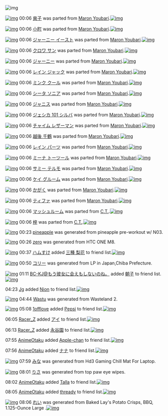![img](http://gdrive-cdn.herokuapp.com/537b65a5bc09f0000721dda7/512px-barcode.png)

[![img](http://www.deviantsart.com/f214rm.png)](http://www.barcodekanojo.com/kanojo/2358368/%E7%88%BD%E5%AD%90) 00:06 [爽子](http://www.barcodekanojo.com/kanojo/2358368/%E7%88%BD%E5%AD%90) was parted from [Maron Youbari](http://www.barcodekanojo.com/kanojo/2358368/%E7%88%BD%E5%AD%90).[![img](http://www.deviantsart.com/1vr32eu.jpeg)](http://www.barcodekanojo.com/user/212228/Maron%20Youbari) 

[![img](http://www.deviantsart.com/35jkhmb.png)](http://www.barcodekanojo.com/kanojo/15340/%E5%B0%8F%E7%94%BA) 00:06 [小町](http://www.barcodekanojo.com/kanojo/15340/%E5%B0%8F%E7%94%BA) was parted from [Maron Youbari](http://www.barcodekanojo.com/kanojo/15340/%E5%B0%8F%E7%94%BA).[![img](http://www.deviantsart.com/1vr32eu.jpeg)](http://www.barcodekanojo.com/user/212228/Maron%20Youbari) 

[![img](http://www.deviantsart.com/3q4ad4g.png)](http://www.barcodekanojo.com/kanojo/2540193/%E3%82%B8%E3%83%A3%E3%83%BC%E3%83%8B%E3%83%BC%20%E3%82%A4%E3%83%BC%E3%82%B9%E3%83%88) 00:06 [ジャーニー イースト](http://www.barcodekanojo.com/kanojo/2540193/%E3%82%B8%E3%83%A3%E3%83%BC%E3%83%8B%E3%83%BC%20%E3%82%A4%E3%83%BC%E3%82%B9%E3%83%88) was parted from [Maron Youbari](http://www.barcodekanojo.com/kanojo/2540193/%E3%82%B8%E3%83%A3%E3%83%BC%E3%83%8B%E3%83%BC%20%E3%82%A4%E3%83%BC%E3%82%B9%E3%83%88).[![img](http://www.deviantsart.com/1vr32eu.jpeg)](http://www.barcodekanojo.com/user/212228/Maron%20Youbari) 

[![img](http://www.deviantsart.com/2hdkg98.png)](http://www.barcodekanojo.com/kanojo/2532071/%E3%82%AF%E3%83%AD%E3%83%AF%20%E3%82%B5%E3%83%B3) 00:06 [クロワ サン](http://www.barcodekanojo.com/kanojo/2532071/%E3%82%AF%E3%83%AD%E3%83%AF%20%E3%82%B5%E3%83%B3) was parted from [Maron Youbari](http://www.barcodekanojo.com/kanojo/2532071/%E3%82%AF%E3%83%AD%E3%83%AF%20%E3%82%B5%E3%83%B3).[![img](http://www.deviantsart.com/1vr32eu.jpeg)](http://www.barcodekanojo.com/user/212228/Maron%20Youbari) 

[![img](http://www.deviantsart.com/h377vc.png)](http://www.barcodekanojo.com/kanojo/2534399/%E3%82%B8%E3%83%A3%E3%83%BC%E3%83%8B%E3%83%BC) 00:06 [ジャーニー](http://www.barcodekanojo.com/kanojo/2534399/%E3%82%B8%E3%83%A3%E3%83%BC%E3%83%8B%E3%83%BC) was parted from [Maron Youbari](http://www.barcodekanojo.com/kanojo/2534399/%E3%82%B8%E3%83%A3%E3%83%BC%E3%83%8B%E3%83%BC).[![img](http://www.deviantsart.com/1vr32eu.jpeg)](http://www.barcodekanojo.com/user/212228/Maron%20Youbari) 

[![img](http://www.deviantsart.com/2kqibn4.png)](http://www.barcodekanojo.com/kanojo/2566115/%E3%83%AC%E3%82%A4%E3%83%B3%20%E3%82%B8%E3%83%A3%E3%83%83%E3%82%AF) 00:06 [レイン ジャック](http://www.barcodekanojo.com/kanojo/2566115/%E3%83%AC%E3%82%A4%E3%83%B3%20%E3%82%B8%E3%83%A3%E3%83%83%E3%82%AF) was parted from [Maron Youbari](http://www.barcodekanojo.com/kanojo/2566115/%E3%83%AC%E3%82%A4%E3%83%B3%20%E3%82%B8%E3%83%A3%E3%83%83%E3%82%AF).[![img](http://www.deviantsart.com/1vr32eu.jpeg)](http://www.barcodekanojo.com/user/212228/Maron%20Youbari) 

[![img](http://www.deviantsart.com/29sh4gt.png)](http://www.barcodekanojo.com/kanojo/2544299/%E3%83%9F%E3%83%B3%E3%82%AF%20%E3%82%AF%E3%83%BC%E3%83%AB) 00:06 [ミンク クール](http://www.barcodekanojo.com/kanojo/2544299/%E3%83%9F%E3%83%B3%E3%82%AF%20%E3%82%AF%E3%83%BC%E3%83%AB) was parted from [Maron Youbari](http://www.barcodekanojo.com/kanojo/2544299/%E3%83%9F%E3%83%B3%E3%82%AF%20%E3%82%AF%E3%83%BC%E3%83%AB).[![img](http://www.deviantsart.com/1vr32eu.jpeg)](http://www.barcodekanojo.com/user/212228/Maron%20Youbari) 

[![img](http://www.deviantsart.com/fpagua.png)](http://www.barcodekanojo.com/kanojo/2565113/%E3%82%B7%E3%83%BC%E3%82%BF%20%E3%82%BD%E3%83%8B%E3%82%A2) 00:06 [シータ ソニア](http://www.barcodekanojo.com/kanojo/2565113/%E3%82%B7%E3%83%BC%E3%82%BF%20%E3%82%BD%E3%83%8B%E3%82%A2) was parted from [Maron Youbari](http://www.barcodekanojo.com/kanojo/2565113/%E3%82%B7%E3%83%BC%E3%82%BF%20%E3%82%BD%E3%83%8B%E3%82%A2).[![img](http://www.deviantsart.com/1vr32eu.jpeg)](http://www.barcodekanojo.com/user/212228/Maron%20Youbari) 

[![img](http://www.deviantsart.com/1ioo74l.png)](http://www.barcodekanojo.com/kanojo/2551799/%E3%82%B8%E3%83%A3%E3%83%8B%E3%82%B9) 00:06 [ジャニス](http://www.barcodekanojo.com/kanojo/2551799/%E3%82%B8%E3%83%A3%E3%83%8B%E3%82%B9) was parted from [Maron Youbari](http://www.barcodekanojo.com/kanojo/2551799/%E3%82%B8%E3%83%A3%E3%83%8B%E3%82%B9).[![img](http://www.deviantsart.com/1vr32eu.jpeg)](http://www.barcodekanojo.com/user/212228/Maron%20Youbari) 

[![img](http://www.deviantsart.com/9nrbnd.png)](http://www.barcodekanojo.com/kanojo/2560730/%E3%82%B8%E3%82%A7%E3%82%B7%E3%82%AB%20101%20%E3%82%B7%E3%83%AB%E3%83%90) 00:06 [ジェシカ 101 シルバ](http://www.barcodekanojo.com/kanojo/2560730/%E3%82%B8%E3%82%A7%E3%82%B7%E3%82%AB%20101%20%E3%82%B7%E3%83%AB%E3%83%90) was parted from [Maron Youbari](http://www.barcodekanojo.com/kanojo/2560730/%E3%82%B8%E3%82%A7%E3%82%B7%E3%82%AB%20101%20%E3%82%B7%E3%83%AB%E3%83%90).[![img](http://www.deviantsart.com/1vr32eu.jpeg)](http://www.barcodekanojo.com/user/212228/Maron%20Youbari) 

[![img](http://www.deviantsart.com/4ra61t.png)](http://www.barcodekanojo.com/kanojo/2560750/%E3%83%81%E3%83%A3%E3%82%A4%E3%83%A0%20%E3%83%AC%E3%82%B6%E3%83%BC%E3%83%9E%E3%83%B3) 00:06 [チャイム レザーマン](http://www.barcodekanojo.com/kanojo/2560750/%E3%83%81%E3%83%A3%E3%82%A4%E3%83%A0%20%E3%83%AC%E3%82%B6%E3%83%BC%E3%83%9E%E3%83%B3) was parted from [Maron Youbari](http://www.barcodekanojo.com/kanojo/2560750/%E3%83%81%E3%83%A3%E3%82%A4%E3%83%A0%20%E3%83%AC%E3%82%B6%E3%83%BC%E3%83%9E%E3%83%B3).[![img](http://www.deviantsart.com/1vr32eu.jpeg)](http://www.barcodekanojo.com/user/212228/Maron%20Youbari) 

[![img](http://www.deviantsart.com/shrm3g.png)](http://www.barcodekanojo.com/kanojo/2565123/%E8%B6%8A%E5%BE%8C%20%E5%8D%83%E9%B6%B4) 00:06 [越後 千鶴](http://www.barcodekanojo.com/kanojo/2565123/%E8%B6%8A%E5%BE%8C%20%E5%8D%83%E9%B6%B4) was parted from [Maron Youbari](http://www.barcodekanojo.com/kanojo/2565123/%E8%B6%8A%E5%BE%8C%20%E5%8D%83%E9%B6%B4).[![img](http://www.deviantsart.com/1vr32eu.jpeg)](http://www.barcodekanojo.com/user/212228/Maron%20Youbari) 

[![img](http://www.deviantsart.com/l454fe.png)](http://www.barcodekanojo.com/kanojo/2566112/%E3%83%AC%E3%82%A4%E3%83%B3%20%E3%83%91%E3%83%BC%E3%83%84) 00:06 [レイン パーツ](http://www.barcodekanojo.com/kanojo/2566112/%E3%83%AC%E3%82%A4%E3%83%B3%20%E3%83%91%E3%83%BC%E3%83%84) was parted from [Maron Youbari](http://www.barcodekanojo.com/kanojo/2566112/%E3%83%AC%E3%82%A4%E3%83%B3%20%E3%83%91%E3%83%BC%E3%83%84).[![img](http://www.deviantsart.com/1vr32eu.jpeg)](http://www.barcodekanojo.com/user/212228/Maron%20Youbari) 

[![img](http://www.deviantsart.com/33j6rv.png)](http://www.barcodekanojo.com/kanojo/2538397/%E3%83%9F%E3%83%BC%E3%83%8A%20%E3%83%88%E3%83%BC%E3%83%84%E3%83%BC%E3%83%AB) 00:06 [ミーナ トーツール](http://www.barcodekanojo.com/kanojo/2538397/%E3%83%9F%E3%83%BC%E3%83%8A%20%E3%83%88%E3%83%BC%E3%83%84%E3%83%BC%E3%83%AB) was parted from [Maron Youbari](http://www.barcodekanojo.com/kanojo/2538397/%E3%83%9F%E3%83%BC%E3%83%8A%20%E3%83%88%E3%83%BC%E3%83%84%E3%83%BC%E3%83%AB).[![img](http://www.deviantsart.com/1vr32eu.jpeg)](http://www.barcodekanojo.com/user/212228/Maron%20Youbari) 

[![img](http://www.deviantsart.com/193h42t.png)](http://www.barcodekanojo.com/kanojo/2529684/%E3%82%B5%E3%83%9F%E3%83%BC%20%E3%83%86%E3%83%AB%E3%83%A2) 00:06 [サミー テルモ](http://www.barcodekanojo.com/kanojo/2529684/%E3%82%B5%E3%83%9F%E3%83%BC%20%E3%83%86%E3%83%AB%E3%83%A2) was parted from [Maron Youbari](http://www.barcodekanojo.com/kanojo/2529684/%E3%82%B5%E3%83%9F%E3%83%BC%20%E3%83%86%E3%83%AB%E3%83%A2).[![img](http://www.deviantsart.com/1vr32eu.jpeg)](http://www.barcodekanojo.com/user/212228/Maron%20Youbari) 

[![img](http://www.deviantsart.com/305cro3.png)](http://www.barcodekanojo.com/kanojo/2536501/%E3%82%B1%E3%82%A4%20%E3%82%B0%E3%83%AB%E3%83%BC%E3%83%A0) 00:06 [ケイ グルーム](http://www.barcodekanojo.com/kanojo/2536501/%E3%82%B1%E3%82%A4%20%E3%82%B0%E3%83%AB%E3%83%BC%E3%83%A0) was parted from [Maron Youbari](http://www.barcodekanojo.com/kanojo/2536501/%E3%82%B1%E3%82%A4%20%E3%82%B0%E3%83%AB%E3%83%BC%E3%83%A0).[![img](http://www.deviantsart.com/1vr32eu.jpeg)](http://www.barcodekanojo.com/user/212228/Maron%20Youbari) 

[![img](http://www.deviantsart.com/26ojkld.png)](http://www.barcodekanojo.com/kanojo/530703/%E3%81%8B%E3%81%8C%E3%81%8F) 00:06 [かがく](http://www.barcodekanojo.com/kanojo/530703/%E3%81%8B%E3%81%8C%E3%81%8F) was parted from [Maron Youbari](http://www.barcodekanojo.com/kanojo/530703/%E3%81%8B%E3%81%8C%E3%81%8F).[![img](http://www.deviantsart.com/1vr32eu.jpeg)](http://www.barcodekanojo.com/user/212228/Maron%20Youbari) 

[![img](http://www.deviantsart.com/1fqh4bb.png)](http://www.barcodekanojo.com/kanojo/2373002/%E3%83%86%E3%82%A3%E3%83%95%E3%82%A1) 00:06 [ティファ](http://www.barcodekanojo.com/kanojo/2373002/%E3%83%86%E3%82%A3%E3%83%95%E3%82%A1) was parted from [Maron Youbari](http://www.barcodekanojo.com/kanojo/2373002/%E3%83%86%E3%82%A3%E3%83%95%E3%82%A1).[![img](http://www.deviantsart.com/1vr32eu.jpeg)](http://www.barcodekanojo.com/user/212228/Maron%20Youbari) 

[![img](http://www.deviantsart.com/1s191jv.png)](http://www.barcodekanojo.com/kanojo/1821097/%E3%83%9E%E3%83%83%E3%82%B7%E3%83%A5%E3%83%AB%E3%83%BC%E3%83%A0) 00:06 [マッシュルーム](http://www.barcodekanojo.com/kanojo/1821097/%E3%83%9E%E3%83%83%E3%82%B7%E3%83%A5%E3%83%AB%E3%83%BC%E3%83%A0) was parted from [C.T.](http://www.barcodekanojo.com/kanojo/1821097/%E3%83%9E%E3%83%83%E3%82%B7%E3%83%A5%E3%83%AB%E3%83%BC%E3%83%A0).[![img](http://www.deviantsart.com/fhrc6a.jpeg)](http://www.barcodekanojo.com/user/272165/C.T.) 

[![img](http://www.deviantsart.com/11bki8m.png)](http://www.barcodekanojo.com/kanojo/2362240/%E6%A2%93) 00:06 [梓](http://www.barcodekanojo.com/kanojo/2362240/%E6%A2%93) was parted from [C.T.](http://www.barcodekanojo.com/kanojo/2362240/%E6%A2%93).[![img](http://www.deviantsart.com/fhrc6a.jpeg)](http://www.barcodekanojo.com/user/272165/C.T.) 

[![img](http://www.deviantsart.com/1heaub1.png)](http://www.barcodekanojo.com/kanojo/3192332/pineapple) 00:23 [pineapple](http://www.barcodekanojo.com/kanojo/3192332/pineapple) was generated from pineapple pre-workout w/ N03.

[![img](http://www.deviantsart.com/1tfl7gc.png)](http://www.barcodekanojo.com/kanojo/3192333/zero) 00:26 [zero](http://www.barcodekanojo.com/kanojo/3192333/zero) was generated from HTC ONE M8.

[![img](http://www.deviantsart.com/3ueb4vl.jpeg)](http://www.barcodekanojo.com/user/31615/%E3%83%8F%E3%83%A0%E3%81%99%E3%81%91) 00:37 [ハムすけ](http://www.barcodekanojo.com/user/31615/%E3%83%8F%E3%83%A0%E3%81%99%E3%81%91) added [三種 梨花](http://www.barcodekanojo.com/kanojo/3160237/%E4%B8%89%E7%A8%AE%20%E6%A2%A8%E8%8A%B1) to friend list.[![img](http://www.deviantsart.com/2lrumvj.png)](http://www.barcodekanojo.com/kanojo/3160237/%E4%B8%89%E7%A8%AE%20%E6%A2%A8%E8%8A%B1) 

[![img](http://www.deviantsart.com/1obkumg.png)](http://www.barcodekanojo.com/kanojo/3192334/%E3%82%B3%E3%83%AA%E3%83%BC) 00:50 [コリー](http://www.barcodekanojo.com/kanojo/3192334/%E3%82%B3%E3%83%AA%E3%83%BC) was generated from LP in Japan,Chiba Prefecture.

[![img](http://www.deviantsart.com/2l905sv.jpeg)](http://www.barcodekanojo.com/user/276669/BC-KJ%40%E3%82%82%E3%81%86%E5%BD%BC%E5%A5%B3%E3%81%AB%E4%BC%9A%E3%81%88%E3%82%82%E3%81%97%E3%81%AA%E3%81%84%E3%81%AE%E3%81%AD%E3%80%82) 01:11 [BC-KJ@もう彼女に会えもしないのね。](http://www.barcodekanojo.com/user/276669/BC-KJ%40%E3%82%82%E3%81%86%E5%BD%BC%E5%A5%B3%E3%81%AB%E4%BC%9A%E3%81%88%E3%82%82%E3%81%97%E3%81%AA%E3%81%84%E3%81%AE%E3%81%AD%E3%80%82) added [朝子](http://www.barcodekanojo.com/kanojo/3158958/%E6%9C%9D%E5%AD%90) to friend list.[![img](http://www.deviantsart.com/3vtg2is.png)](http://www.barcodekanojo.com/kanojo/3158958/%E6%9C%9D%E5%AD%90) 

04:23 [Jg](http://www.barcodekanojo.com/user/434385/Jg) added [Nion](http://www.barcodekanojo.com/kanojo/2586613/Nion) to friend list.[![img](http://www.deviantsart.com/2sscike.png)](http://www.barcodekanojo.com/kanojo/2586613/Nion) 

[![img](http://www.deviantsart.com/1oenc1u.png)](http://www.barcodekanojo.com/kanojo/3192335/Wastu) 04:44 [Wastu](http://www.barcodekanojo.com/kanojo/3192335/Wastu) was generated from Wasteland 2.

[![img](http://www.deviantsart.com/1j7ave4.jpeg)](http://www.barcodekanojo.com/user/445372/1offlove) 05:08 [1offlove](http://www.barcodekanojo.com/user/445372/1offlove) added [Pepsi](http://www.barcodekanojo.com/kanojo/2406212/Pepsi) to friend list.[![img](http://www.deviantsart.com/1i80eqh.png)](http://www.barcodekanojo.com/kanojo/2406212/Pepsi) 

06:05 [Racer_Z](http://www.barcodekanojo.com/user/418861/Racer_Z) added [アイ](http://www.barcodekanojo.com/kanojo/2556927/%E3%82%A2%E3%82%A4) to friend list.[![img](http://www.deviantsart.com/mhodcm.png)](http://www.barcodekanojo.com/kanojo/2556927/%E3%82%A2%E3%82%A4) 

06:13 [Racer_Z](http://www.barcodekanojo.com/user/418861/Racer_Z) added [永谷園](http://www.barcodekanojo.com/kanojo/214586/%E6%B0%B8%E8%B0%B7%E5%9C%92) to friend list.[![img](http://www.deviantsart.com/3vkqa5v.png)](http://www.barcodekanojo.com/kanojo/214586/%E6%B0%B8%E8%B0%B7%E5%9C%92) 

07:55 [AnimeOtaku](http://www.barcodekanojo.com/user/500006/AnimeOtaku) added [Apple-chan](http://www.barcodekanojo.com/kanojo/3152853/Apple-chan) to friend list.[![img](http://www.deviantsart.com/214jajg.png)](http://www.barcodekanojo.com/kanojo/3152853/Apple-chan) 

07:56 [AnimeOtaku](http://www.barcodekanojo.com/user/500006/AnimeOtaku) added [ナナ](http://www.barcodekanojo.com/kanojo/2626841/%E3%83%8A%E3%83%8A) to friend list.[![img](http://www.deviantsart.com/2het88i.png)](http://www.barcodekanojo.com/kanojo/2626841/%E3%83%8A%E3%83%8A) 

[![img](http://www.deviantsart.com/puls47.png)](http://www.barcodekanojo.com/kanojo/3192336/%E3%81%BF%E3%81%AA) 07:59 [みな](http://www.barcodekanojo.com/kanojo/3192336/%E3%81%BF%E3%81%AA) was generated from Hd3 Gaming Chill Mat For Laptop.

[![img](http://www.deviantsart.com/26gf9h2.png)](http://www.barcodekanojo.com/kanojo/3192337/%E3%82%8A%E3%81%95) 08:01 [りさ](http://www.barcodekanojo.com/kanojo/3192337/%E3%82%8A%E3%81%95) was generated from top paw eye wipes.

08:02 [AnimeOtaku](http://www.barcodekanojo.com/user/500006/AnimeOtaku) added [Talla](http://www.barcodekanojo.com/kanojo/3150088/Talla) to friend list.[![img](http://www.deviantsart.com/3020l4v.png)](http://www.barcodekanojo.com/kanojo/3150088/Talla) 

08:05 [AnimeOtaku](http://www.barcodekanojo.com/user/500006/AnimeOtaku) added [thready](http://www.barcodekanojo.com/kanojo/2624542/thready) to friend list.[![img](http://www.deviantsart.com/1q588of.png)](http://www.barcodekanojo.com/kanojo/2624542/thready) 

[![img](http://www.deviantsart.com/1751aa9.png)](http://www.barcodekanojo.com/kanojo/3192338/%E3%82%8C%E3%81%84) 08:06 [れい](http://www.barcodekanojo.com/kanojo/3192338/%E3%82%8C%E3%81%84) was generated from Baked Lay's Potato Crisps, BBQ, 1.125-Ounce Large .[![img](http://www.deviantsart.com/2m69tfi.jpeg)](http://www.barcodekanojo.com/product_images/barcode/3471996/1325013793/50x50xLays,P20baked,P20bbq.jpg,qw=88,ah=88.pagespeed.ic.Xg0bp0YJlT.jpg) 

